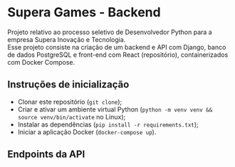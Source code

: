 # Supera Games - Backend

Projeto relativo ao processo seletivo de Desenvolvedor Python para a empresa Supera Inovação e Tecnologia.  
Esse projeto consiste na criação de um backend e API com Django, banco de dados PostgreSQL e front-end com React (repositório), containerizados com Docker Compose.

## Instruções de inicialização

-   Clonar este repositório (`git clone`);
-   Criar e ativar um ambiente virtual Python (`python -m venv venv && source venv/bin/activate` no Linux);
-   Instalar as dependências (`pip install -r requirements.txt`);
-   Iniciar a aplicação Docker (`docker-compose up`).

## Endpoints da API
